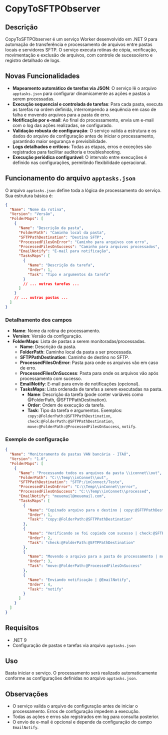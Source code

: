 # CopyToSFTPObserver

## Descrição

CopyToSFTPObserver é um serviço Worker desenvolvido em .NET 9 para automação de transferência e processamento de arquivos entre pastas locais e servidores SFTP. O serviço executa rotinas de cópia, verificação, movimentação e exclusão de arquivos, com controle de sucesso/erro e registro detalhado de logs.

## Novas Funcionalidades

- **Mapeamento automático de tarefas via JSON**: O serviço lê o arquivo `apptasks.json` para configurar dinamicamente as ações e pastas a serem processadas.
- **Execução sequencial e controlada de tarefas**: Para cada pasta, executa as tarefas na ordem definida, interrompendo a sequência em caso de falha e movendo arquivos para a pasta de erro.
- **Notificação por e-mail**: Ao final do processamento, envia um e-mail com o log das ações realizadas, se configurado.
- **Validação robusta de configuração**: O serviço valida a estrutura e os dados do arquivo de configuração antes de iniciar o processamento, garantindo maior segurança e previsibilidade.
- **Logs detalhados e críticos**: Todas as etapas, erros e exceções são registrados para facilitar auditoria e troubleshooting.
- **Execução periódica configurável**: O intervalo entre execuções é definido nas configurações, permitindo flexibilidade operacional.

## Funcionamento do arquivo `apptasks.json`

O arquivo `apptasks.json` define toda a lógica de processamento do serviço. Sua estrutura básica é:

```json
{
  "Name": "Nome da rotina",
  "Version": "Versão",
  "FolderMaps": [
    {
      "Name": "Descrição da pasta",
      "FolderPath": "Caminho local da pasta",
      "SFTPPathDestination": "Destino SFTP",
      "ProcessedFilesOnError": "Caminho para arquivos com erro",
      "ProcessedFilesOnSuccess": "Caminho para arquivos processados",
      "EmailNotify": "E-mail para notificação",
      "TasksMaps": [
        {
          "Name": "Descrição da tarefa",
          "Order": 1,
          "Task": "Tipo e argumentos da tarefa"
        }
        // ... outras tarefas ...
      ]
    }
    // ... outras pastas ...
  ]
}
```

### Detalhamento dos campos
- **Name**: Nome da rotina de processamento.
- **Version**: Versão da configuração.
- **FolderMaps**: Lista de pastas a serem monitoradas/processadas.
  - **Name**: Descrição da pasta.
  - **FolderPath**: Caminho local da pasta a ser processada.
  - **SFTPPathDestination**: Caminho de destino no SFTP.
  - **ProcessedFilesOnError**: Pasta para onde os arquivos vão em caso de erro.
  - **ProcessedFilesOnSuccess**: Pasta para onde os arquivos vão após processamento com sucesso.
  - **EmailNotify**: E-mail para envio de notificações (opcional).
  - **TasksMaps**: Lista ordenada de tarefas a serem executadas na pasta.
    - **Name**: Descrição da tarefa (pode conter variáveis como @FolderPath, @SFTPPathDestination).
    - **Order**: Ordem de execução da tarefa.
    - **Task**: Tipo da tarefa e argumentos. Exemplos: `copy:@FolderPath:@SFTPPathDestination`, `check:@FolderPath:@SFTPPathDestination`, `move:@FolderPath:@ProcessedFilesOnSuccess`, `notify`.

### Exemplo de configuração

```json
{
  "Name": "Monitoramento de pastas VAN bancária - ITAÚ",
  "Version": "1.0",
  "FolderMaps": [
    {
      "Name": "Processando todos os arquivos da pasta \\iconnet\\out",
      "FolderPath": "C:\\Temp\\inConnet\\out",
      "SFTPPathDestination": "SFTP:/inConnect/Teste",
      "ProcessedFilesOnError": "C:\\Temp\\inConnet\\error",
      "ProcessedFilesOnSuccess": "C:\\Temp\\inConnet\\processed",
      "EmailNotify": "meuemail@meuemail.com",
      "TasksMaps": [
        {
          "Name": "Copinado arquivo para o destino | copy:@SFTPPathDestination",
          "Order": 1,
          "Task": "copy:@FolderPath:@SFTPPathDestination"
        },
        {
          "Name": "Verificando se foi copiado com sucesso | check:@SFTPPathDestination",
          "Order": 2,
          "Task": "check:@FolderPath:@SFTPPathDestination"
        },
        {
          "Name": "Movendo o arquivo para a pasta de processamento | move:@FolderPath:@ProcessedFilesOnSuccess",
          "Order": 3,
          "Task": "move:@FolderPath:@ProcessedFilesOnSuccess"
        },
        {
          "Name": "Enviando notificação | @EmailNotify",
          "Order": 4,
          "Task": "notify"
        }
      ]
    }
  ]
}
```

## Requisitos

- .NET 9
- Configuração de pastas e tarefas via arquivo `apptasks.json`

## Uso

Basta iniciar o serviço. O processamento será realizado automaticamente conforme as configurações definidas no arquivo `apptasks.json`.

## Observações
- O serviço valida o arquivo de configuração antes de iniciar o processamento. Erros de configuração impedem a execução.
- Todas as ações e erros são registrados em log para consulta posterior.
- O envio de e-mail é opcional e depende da configuração do campo `EmailNotify`.
